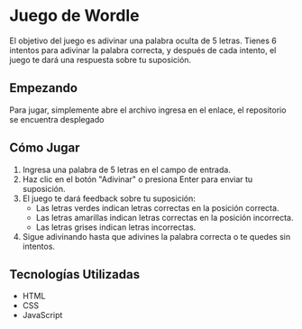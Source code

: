 # Juego de Wordle

 El objetivo del juego es adivinar una palabra oculta de 5 letras. Tienes 6 intentos para adivinar la palabra correcta, y después de cada intento, el juego te dará una respuesta sobre tu suposición.

## Empezando

Para jugar, simplemente abre el archivo ingresa en el enlace, el repositorio se encuentra desplegado

## Cómo Jugar

1. Ingresa una palabra de 5 letras en el campo de entrada.
2. Haz clic en el botón "Adivinar" o presiona Enter para enviar tu suposición.
3. El juego te dará feedback sobre tu suposición:
   - Las letras verdes indican letras correctas en la posición correcta.
   - Las letras amarillas indican letras correctas en la posición incorrecta.
   - Las letras grises indican letras incorrectas.
4. Sigue adivinando hasta que adivines la palabra correcta o te quedes sin intentos.

## Tecnologías Utilizadas

- HTML
- CSS
- JavaScript


